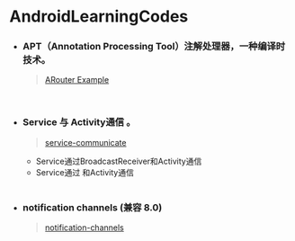 AndroidLearningCodes
======================

- ### APT（Annotation Processing Tool）注解处理器，一种编译时技术。
  > [ARouter Example](https://github.com/tianhe-github/AndroidLearningCodes/tree/master/apt)

    <br/>
- ### Service 与 Activity通信 。
  > [service-communicate](https://github.com/tianhe-github/AndroidLearningCodes/tree/master/service-communicate)
    - Service通过BroadcastReceiver和Activity通信
    - Service通过 和Activity通信

    <br/>
- ### notification channels (兼容 8.0)
  > [notification-channels](https://github.com/tianhe-github/AndroidLearningCodes/tree/master/notification-channels)



